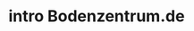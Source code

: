 ---
title: "intro Bodenzentrum.de"
url: /bergisch-gladbach/intro-bodenzentrum-de/
shop: Allgemein
---